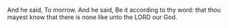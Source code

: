 And he said, To morrow. And he said, Be it according to thy word: that thou mayest know that there is none like unto the LORD our God.
